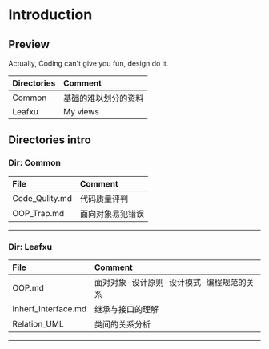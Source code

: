 # **Introduction** #

## **Preview** ##

Actually, Coding can't give you fun, design do it.  

|Directories|Comment|
|:---|:---|
|Common|基础的难以划分的资料|  
|Leafxu|My views|

## **Directories intro** ##

### **Dir: Common** ###

|File|Comment|
|:---|:---|
|Code_Qulity.md|代码质量评判|
|OOP_Trap.md|面向对象易犯错误|
----------------------------------------------------------------

### **Dir: Leafxu** ###

|File|Comment|
|:---|:---|
|OOP.md| 面对对象-设计原则-设计模式-编程规范的关系|
|Inherf_Interface.md|继承与接口的理解|
|Relation_UML|类间的关系分析|
----------------------------------------------------------------